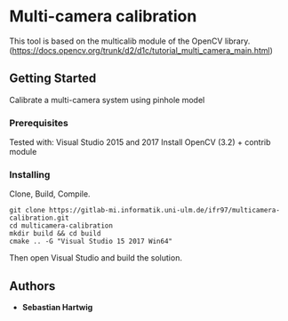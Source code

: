 # Multi-camera calibration

This tool is based on the multicalib module of the OpenCV library. (https://docs.opencv.org/trunk/d2/d1c/tutorial_multi_camera_main.html)

## Getting Started

Calibrate a multi-camera system using pinhole model

### Prerequisites

Tested with:
Visual Studio 2015 and 2017
Install OpenCV (3.2) + contrib module

### Installing

Clone, Build, Compile.

```
git clone https://gitlab-mi.informatik.uni-ulm.de/ifr97/multicamera-calibration.git
cd multicamera-calibration
mkdir build && cd build
cmake .. -G "Visual Studio 15 2017 Win64"
```

Then open Visual Studio and build the solution.

## Authors

* **Sebastian Hartwig**